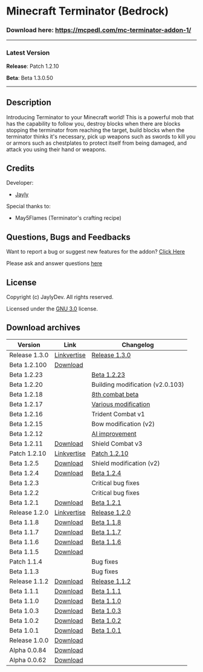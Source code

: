 # Minecraft Terminator (Bedrock)
### Download here: https://mcpedl.com/mc-terminator-addon-1/
-----

### Latest Version
**Release**: Patch 1.2.10

**Beta**: Beta 1.3.0.50

-----
## Description
Introducing Terminator to your Minecraft world! This is a powerful mob that has the capability to follow you, destroy blocks when there are blocks stopping the terminator from reaching the target, build blocks when the terminator thinks it's necessary, pick up weapons such as swords to kill you or armors such as chestplates to protect itself from being damaged, and attack you using their hand or weapons.

## Credits
Developer: 
- [Jayly](https://mcpedl.com/user/itsdominicplays/)

Special thanks to:
- May5Flames (Terminator's crafting recipe)

## Questions, Bugs and Feedbacks
Want to report a bug or suggest new features for the addon? [Click Here](https://github.com/JaylyDev/manhunt/issues/new/choose)

Please ask and answer questions [here](https://discord.gg/Xn8TCJWA)

## License
Copyright (c) JaylyDev. All rights reserved.

Licensed under the [GNU 3.0](https://github.com/JaylyDev/manhunt/blob/terminator/LICENSE.md) license.

## Download archives
Version | Link | Changelog
----|----|----|
Release 1.3.0 | [Linkvertise](https://linkvertise.com/329333/mcrobot?o=sharing) | [Release 1.3.0](https://github.com/JaylyDev/manhunt/blob/terminator/.github/Changelog/Release%201.3.0.md)
Beta 1.2.100 | [Download](https://www.youtube.com/watch?v=paJ57YMwNRE)
Beta 1.2.23 | <!-- Unavailable --> | [Beta 1.2.23](https://github.com/JaylyDev/manhunt/blob/terminator/.github/Changelog/Beta%201.2.23.md)
Beta 1.2.20 | <!-- Unavailable --> | Building modification (v2.0.103)
Beta 1.2.18 | <!-- Unavailable --> | [8th combat beta](https://github.com/JaylyDev/manhunt/blob/terminator/.github/Changelog/Beta%201.2.18.md)
Beta 1.2.17 | <!-- Unavailable --> | [Various modification](https://github.com/JaylyDev/manhunt/blob/terminator/.github/Changelog/Beta%201.2.17.md)
Beta 1.2.16 | <!-- Unavailable --> | Trident Combat v1
Beta 1.2.15 | <!-- Unavailable --> | Bow modification (v2)
Beta 1.2.12 | <!-- Unavailable --> | [AI improvement](https://discord.com/channels/570758760373420033/734424410668138576/880333140005105694)
Beta 1.2.11 | [Download](https://cdn.discordapp.com/attachments/571863283657867294/879602612373180416/terminator_v1.2.11.28.mcaddon) | Shield Combat v3
Patch 1.2.10 | [Linkvertise](https://linkvertise.com/329333/mcrobot?o=sharing) | [Patch 1.2.10](https://github.com/JaylyDev/manhunt/blob/terminator/.github/Changelog/Release%201.2.10.md)
Beta 1.2.5 | [Download](https://cdn.discordapp.com/attachments/571863283657867294/878604848990388284/terminator_v1.2.5.30.mcaddon) | Shield modification (v2)
Beta 1.2.4 | [Download](https://cdn.discordapp.com/attachments/571863283657867294/877869489218260992/terminator_v1.2.4.mcaddon) | [Beta 1.2.4](https://github.com/JaylyDev/manhunt/blob/terminator/.github/Changelog/Beta%201.2.4.md)
Beta 1.2.3 | <!-- Unavailable --> | Critical bug fixes
Beta 1.2.2 | <!-- Unavailable --> | Critical bug fixes
Beta 1.2.1 | [Download](https://cdn.discordapp.com/attachments/571863283657867294/877028828105551922/terminator_v1.2.1.mcaddon) | [Beta 1.2.1](https://github.com/JaylyDev/manhunt/blob/terminator/.github/Changelog/Beta%201.2.1.md)
Release 1.2.0 | [Linkvertise](https://linkvertise.com/329333/mcrobot?o=sharing) | [Release 1.2.0](https://github.com/JaylyDev/manhunt/blob/terminator/.github/Changelog/Release%201.2.0.md)
Beta 1.1.8 | [Download](https://cdn.discordapp.com/attachments/571863283657867294/874136416865648660/terminator_v1.1.8.39.mcaddon) | [Beta 1.1.8](https://github.com/JaylyDev/manhunt/blob/terminator/.github/Changelog/Beta%201.1.8.md)
Beta 1.1.7 | [Download](https://cdn.discordapp.com/attachments/571863283657867294/872814082015768616/terminator_v1.1.7.25.mcaddon) | [Beta 1.1.7](https://github.com/JaylyDev/manhunt/blob/terminator/.github/Changelog/Beta%201.1.7.md)
Beta 1.1.6 | [Download](https://cdn.discordapp.com/attachments/571863283657867294/870910373937696778/terminator_v1.1.6.15.mcaddon) | [Beta 1.1.6](https://github.com/JaylyDev/manhunt/blob/terminator/.github/Changelog/Beta%201.1.6.md)
Beta 1.1.5 | [Download](https://cdn.discordapp.com/attachments/734424410668138576/869581610188673154/terminator_v1.1.5.8.mcaddon)
Patch 1.1.4 | <!--Linkvertise--> | Bug fixes
Beta 1.1.3 | | Bug fixes
Release 1.1.2 | [Download](https://www.mediafire.com/file/nb1terul8k6ne1p/terminator-v1.1.2.mcaddon/file) | [Release 1.1.2](https://github.com/JaylyDev/manhunt/blob/terminator/.github/Changelog/Release%201.1.2.md)
Beta 1.1.1 | [Download](https://cdn.discordapp.com/attachments/571487722934370314/865053686391767060/terminator-v1.1.1.mcaddon) | [Beta 1.1.1](https://github.com/JaylyDev/manhunt/blob/terminator/.github/Changelog/Beta%201.1.1.md)
Beta 1.1.0 | [Download](https://cdn.discordapp.com/attachments/571863283657867294/864757955656024114/terminator-v1.1.0.mcaddon) | [Beta 1.1.0](https://github.com/JaylyDev/manhunt/blob/terminator/.github/Changelog/Beta%201.1.0.md)
Beta 1.0.3 | [Download](https://cdn.discordapp.com/attachments/571863283657867294/864072147777093662/terminator-v1.0.3.mcaddon) | [Beta 1.0.3](https://github.com/JaylyDev/manhunt/blob/terminator/.github/Changelog/Beta%201.0.3.md)
Beta 1.0.2 | [Download](https://cdn.discordapp.com/attachments/571863283657867294/863371811050618880/terminator-v1.0.2.mcaddon) | [Beta 1.0.2](https://github.com/JaylyDev/manhunt/blob/terminator/.github/Changelog/Beta%201.0.2.md)
Beta 1.0.1 | [Download](https://github.com/JaylyDev/manhunt/blob/b9aa301070b29835625f4f4e735a023fba7b837a/terminator-v1.0.1.mcaddon?raw=true) | [Beta 1.0.1](https://github.com/JaylyDev/manhunt/blob/terminator/.github/Changelog/Beta%201.0.1.md)
Release 1.0.0 | [Download](https://bit.ly/mcrobot100)
Alpha 0.0.84 | [Download](https://cdn.discordapp.com/attachments/734424410668138576/858238393108004864/terminator-v0.0.84.mcaddon)
Alpha 0.0.62 | [Download](https://cdn.discordapp.com/attachments/571487722934370314/885131223700221952/0.0.62-beta-manhunt-terminator.mcaddon)
